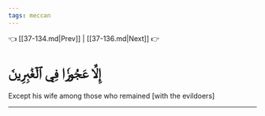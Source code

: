 ```yaml
---
tags: meccan
---
```


👈 [[37-134.md|Prev]] | [[37-136.md|Next]] 👉

# إِلَّا عَجُوزٗا فِي ٱلۡغَٰبِرِينَ

Except his wife among those who remained [with the evildoers]

---

